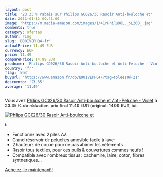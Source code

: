 ```yaml
---
layout: post
title: '23.35 % rabais sur Philips GC026/30 Rasoir Anti-bouloche et'
date: 2021-01-13 06:42:06
image: 'https://m.media-amazon.com/images/I/41rHniRu98L._SL200_.jpg'
comments: true
category: ofertas
author: ring
slug: 'B00IVEPHQ4-fr'
actualPrice: 11.49 EUR
currency: EUR
price: 11.49
comparePrice: 14.99 EUR
prodname: 'Philips GC026/30 Rasoir Anti-bouloche et Anti-Peluche - Violet'
country: 'fr'
flag: '🇫🇷'
buyurl: 'https://www.amazon.fr/dp/B00IVEPHQ4/?tag=tolees0d-21'
descuento: '23.35'
average: '11.49'
---
```


Vous avez [Philips GC026/30 Rasoir Anti-bouloche et Anti-Peluche - Violet](https://www.amazon.fr/dp/B00IVEPHQ4/?tag=tolees0d-21)  à  23.35 % de réduction, prix final  11.49 EUR (original: 14.99 EUR) ici:

[![Philips GC026/30 Rasoir Anti-bouloche et](https://m.media-amazon.com/images/I/41rHniRu98L._SL200_.jpg)](https://www.amazon.fr/dp/B00IVEPHQ4/?tag=tolees0d-21)

ℹ️:

- Fonctionne avec 2 piles AA
- Grand réservoir de peluches amovible facile à laver
- 2 hauteurs de coupe pour ne pas abimer les vêtements
- Rasoir tous textiles, pour des pulls & couvertures commes neufs !
- Compatible avec nombreux tissus : cachemire, laine, coton, fibres synthétiques…

[Achetez-le maintenant!!](https://www.amazon.fr/dp/B00IVEPHQ4/?tag=tolees0d-21)
